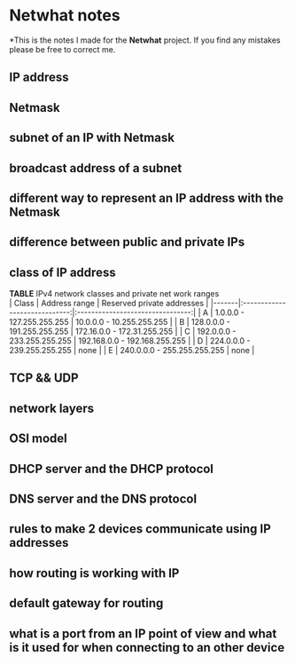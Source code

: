 # Netwhat notes
*This is the notes I made for the **Netwhat** project. If you find any mistakes please be free to correct me.

## IP address



## Netmask

## subnet of an IP with Netmask

## broadcast address of a subnet

## different way to represent an IP address with the Netmask

## difference between public and private IPs

## class of IP address

**TABLE** IPv4 network classes and private net work ranges  
| Class | Address range                 | Reserved private addresses       |
|-------|:-----------------------------:|:--------------------------------:|
| A     | 1.0.0.0    -  127.255.255.255 | 10.0.0.0      -  10.255.255.255  |
| B     | 128.0.0.0  -  191.255.255.255 | 172.16.0.0    -  172.31.255.255  |
| C     | 192.0.0.0  -  233.255.255.255 | 192.168.0.0   -  192.168.255.255 |
| D     | 224.0.0.0  -  239.255.255.255 | none                             |
| E     | 240.0.0.0  -  255.255.255.255 | none                             |

## TCP && UDP

## network layers

## OSI model

## DHCP server and the DHCP protocol

## DNS server and the DNS protocol

## rules to make 2 devices communicate using IP addresses

## how routing is working with IP

## default gateway for routing

## what is a port from an IP point of view and what is it used for when connecting to an other device
